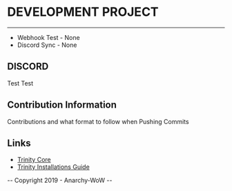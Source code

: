 # DEVELOPMENT PROJECT

----------------------

*	Webhook Test	- None
*	Discord Sync	- None

## DISCORD
Test Test

## Contribution Information
Contributions and what format to follow when Pushing Commits


## Links
* [Trinity Core](https://github.com/TrinityCore/TrinityCore)
* [Trinity Installations Guide](https://trinitycore.atlassian.net/wiki/spaces/tc/pages/2130077/Installation+Guide)


-- Copyright 2019 - Anarchy-WoW --
